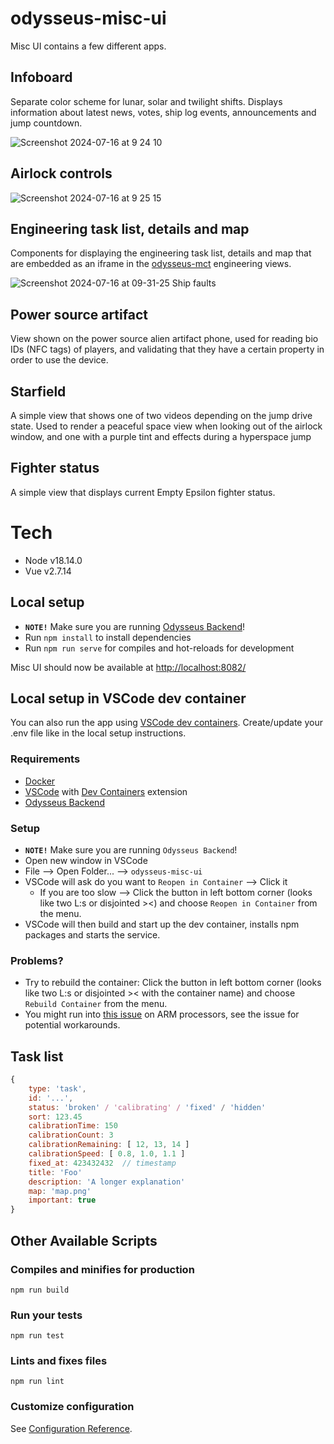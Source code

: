 # odysseus-misc-ui

Misc UI contains a few different apps.

## Infoboard
Separate color scheme for lunar, solar and twilight shifts. Displays information about latest news, votes, ship log events, announcements and jump countdown.

![Screenshot 2024-07-16 at 9 24 10](https://github.com/user-attachments/assets/6c003a4d-e2e3-4966-9148-6eb4ee00ac5b)

## Airlock controls
![Screenshot 2024-07-16 at 9 25 15](https://github.com/user-attachments/assets/7c164be9-4656-4f05-97cb-74ad5204e31d)

## Engineering task list, details and map
Components for displaying the engineering task list, details and map that are embedded as an iframe in the [odysseus-mct](https://github.com/OdysseusLarp/odysseus-mct) engineering views.

![Screenshot 2024-07-16 at 09-31-25 Ship faults](https://github.com/user-attachments/assets/5b4f3de7-e97f-4f95-ba30-f3721985d035)

## Power source artifact
View shown on the power source alien artifact phone, used for reading bio IDs (NFC tags) of players, and validating that they have a certain property in order to use the device.

## Starfield
A simple view that shows one of two videos depending on the jump drive state. Used to render a peaceful space view when looking out of the airlock window, and one with a purple tint and effects during a hyperspace jump

## Fighter status
A simple view that displays current Empty Epsilon fighter status.

# Tech

- Node v18.14.0
- Vue v2.7.14

## Local setup

* **`NOTE!`** Make sure you are running [Odysseus Backend](https://github.com/OdysseusLarp/odysseus-backend)!
* Run `npm install` to install dependencies
* Run `npm run serve` for compiles and hot-reloads for development

Misc UI should now be available at [http://localhost:8082/](http://localhost:8082/)

## Local setup in VSCode dev container

You can also run the app using [VSCode dev containers](https://code.visualstudio.com/docs/devcontainers/containers). Create/update your .env file like in the local setup instructions.

### Requirements

- [Docker](https://www.docker.com/)
- [VSCode](https://code.visualstudio.com/) with [Dev Containers](https://code.visualstudio.com/docs/devcontainers/tutorial#_install-the-extension) extension
- [Odysseus Backend](https://github.com/OdysseusLarp/odysseus-backend)

### Setup

* **`NOTE!`** Make sure you are running `Odysseus Backend`!
* Open new window in VSCode
* File --> Open Folder... --> `odysseus-misc-ui`
* VSCode will ask do you want to `Reopen in Container` --> Click it
    * If you are too slow --> Click the button in left bottom corner (looks like two L:s or disjointed ><) and choose `Reopen in Container` from the menu.
* VSCode will then build and start up the dev container, installs npm packages and starts the service.

### Problems?

* Try to rebuild the container: Click the button in left bottom corner (looks like two L:s or disjointed >< with the container name) and choose `Rebuild Container` from the menu.
* You might run into [this issue](https://github.com/microsoft/vscode-remote-release/issues/7305) on ARM processors, see the issue for potential workarounds.

## Task list

```js
{
    type: 'task',
    id: '...',
    status: 'broken' / 'calibrating' / 'fixed' / 'hidden'
    sort: 123.45
    calibrationTime: 150
    calibrationCount: 3
    calibrationRemaining: [ 12, 13, 14 ]
    calibrationSpeed: [ 0.8, 1.0, 1.1 ]
    fixed_at: 423432432  // timestamp
    title: 'Foo'
    description: 'A longer explanation'
    map: 'map.png'
    important: true
}
```

## Other Available Scripts

### Compiles and minifies for production
```
npm run build
```

### Run your tests
```
npm run test
```

### Lints and fixes files
```
npm run lint
```

### Customize configuration
See [Configuration Reference](https://cli.vuejs.org/config/).


